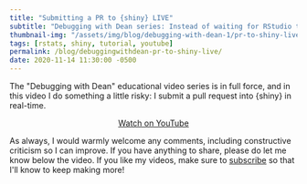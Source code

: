 ```yaml
---
title: "Submitting a PR to {shiny} LIVE"
subtitle: "Debugging with Dean series: Instead of waiting for RStudio to fix a bug I found, I made a pull request to fix the issue, and recorded the entire process"
thumbnail-img: "/assets/img/blog/debugging-with-dean-1/pr-to-shiny-live.png"
tags: [rstats, shiny, tutorial, youtube]
permalink: /blog/debuggingwithdean-pr-to-shiny-live/
date: 2020-11-14 11:30:00 -0500
---
```


The "Debugging with Dean" educational video series is in full force, and in this video I do something a little risky: I submit a pull request into {shiny} in real-time. 

<div style="text-align:center;">
  <a class="btn btn-lg btn-cta" href="https://youtu.be/4gfE5BXXj-c"><i class="fab fa-youtube"></i> Watch on YouTube</a>
</div>

As always, I would warmly welcome any comments, including constructive criticism so I can improve. If you have anything to share, please do let me know below the video. If you like my videos, make sure to [subscribe](https://www.youtube.com/channel/UCR3No6pYhA1S7FZ0PbLKlgQ?sub_confirmation=1) so that I'll know to keep making more!
